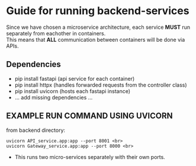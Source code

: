# Guide for running backend-services #

Since we have chosen a microservice architecture, each service <b>MUST</b> run separately from eachother in containers.<br>
This means that <b>ALL</b> communication between containers will be done via APIs.

## Dependencies ##
- pip install fastapi (api service for each container)
- pip install httpx   (handles forwarded requests from the controller class)
- pip install uvicorn (hosts each fastapi instance)
- ... add missing dependencies ...


## EXAMPLE RUN COMMAND USING UVICORN ##

from backend directory:

    uvicorn API_service.app:app --port 8001 <br>
    uvicorn Gateway_service.app:app --port 8000 <br>

* This runs two micro-services separately with their own ports.

